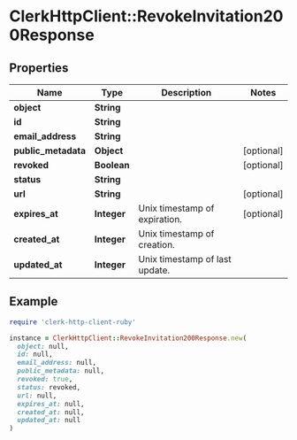 # ClerkHttpClient::RevokeInvitation200Response

## Properties

| Name | Type | Description | Notes |
| ---- | ---- | ----------- | ----- |
| **object** | **String** |  |  |
| **id** | **String** |  |  |
| **email_address** | **String** |  |  |
| **public_metadata** | **Object** |  | [optional] |
| **revoked** | **Boolean** |  | [optional] |
| **status** | **String** |  |  |
| **url** | **String** |  | [optional] |
| **expires_at** | **Integer** | Unix timestamp of expiration.  | [optional] |
| **created_at** | **Integer** | Unix timestamp of creation.  |  |
| **updated_at** | **Integer** | Unix timestamp of last update.  |  |

## Example

```ruby
require 'clerk-http-client-ruby'

instance = ClerkHttpClient::RevokeInvitation200Response.new(
  object: null,
  id: null,
  email_address: null,
  public_metadata: null,
  revoked: true,
  status: revoked,
  url: null,
  expires_at: null,
  created_at: null,
  updated_at: null
)
```

